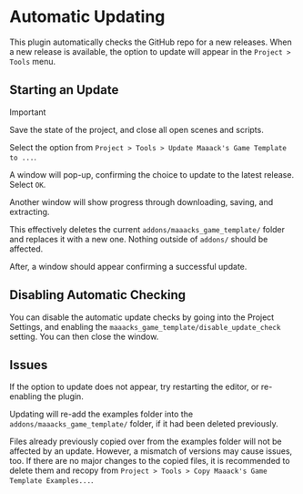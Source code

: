 # Automatic Updating

This plugin automatically checks the GitHub repo for a new releases. When a new release is available, the option to update will appear in the `Project > Tools` menu.

## Starting an Update

> [!IMPORTANT]  
> Save the state of the project, and close all open scenes and scripts.

Select the option from `Project > Tools > Update Maaack's Game Template to ...`.

A window will pop-up, confirming the choice to update to the latest release. Select `OK`.

Another window will show progress through downloading, saving, and extracting.

This effectively deletes the current `addons/maaacks_game_template/` folder and replaces it with a new one. Nothing outside of `addons/` should be affected.

After, a window should appear confirming a successful update.

## Disabling Automatic Checking

You can disable the automatic update checks by going into the Project Settings, and enabling the `maaacks_game_template/disable_update_check` setting. You can then close the window.

## Issues

If the option to update does not appear, try restarting the editor, or re-enabling the plugin.

Updating will re-add the examples folder into the `addons/maaacks_game_template/` folder, if it had been deleted previously.

Files already previously copied over from the examples folder will not be affected by an update. However, a mismatch of versions may cause issues, too. If there are no major changes to the copied files, it is recommended to delete them and recopy from `Project > Tools > Copy Maaack's Game Template Examples...`.